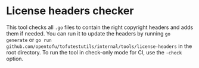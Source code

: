 # License headers checker

This tool checks all `.go` files to contain the right copyright headers and adds them if needed. You can run it to update the headers by running `go generate` or `go run github.com/opentofu/tofutestutils/internal/tools/license-headers` in the root directory. To run the tool in check-only mode for CI, use the `-check` option.
